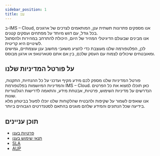 ```yaml
---
sidebar_position: 1
title: ענן
---
```


ב-IMS – Cloud, אנו מספקים פתרונות תשתית ענן, המותאמים לצרכים של ארגונים בכל גודל, עם דגש מיוחד על מפתחים ועסקים קטנים.  
אנו מבינים שבעולם הדיגיטלי המהיר של היום, היכולת להתרחב במהירות ולהסתגל לשינויים היא קריטית.  
לכן, הפלטפורמה שלנו מעוצבת כדי להציע משאבי מחשוב ענן עוצמתיים, גמישים ומאובטחים שיכולים לצמוח עם העסק שלכם, בין אם אתם סטארטאפ או ארגון מבוסס.

## על פורטל המדיניות שלנו  
פורטל המדיניות שלנו מספק לכם מידע מקיף ועדכני על כל ההנחיות, התקנות, והמדיניות המיושמות בפלטפורמת IMS – Cloud. כאן תוכלו למצוא את כל הפרטים הנדרשים על מדיניות השימוש, פרטיות, אבטחת מידע, והתאמה לדרישות רגולטוריות שונות.  
אנו שואפים לשמור על שקיפות ולהבטיח שהלקוחות שלנו יוכלו לפעול בביטחון מלא בידיעה שכל הנתונים והמידע שלהם מוגנים בהתאם לסטנדרטים הגבוהים ביותר.  

## תוכן עניינים
- [פרטיות בענן](/docs/cloud/privacy)
- [תנאי שימוש בענן](/docs/cloud/tos)
- [SLA](/docs/cloud/sla)
- [AUP](/docs/cloud/aup)
